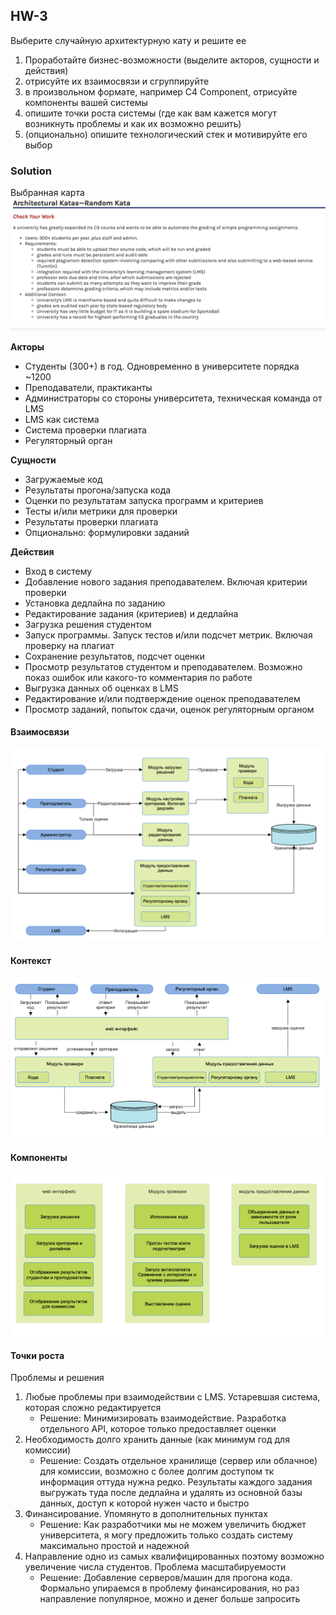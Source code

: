 ## HW-3
Выберите случайную архитектурную кату и решите ее
1. Проработайте бизнес-возможности (выделите акторов, сущности и действия)
2. отрисуйте их взаимосвязи и сгруппируйте 
3. в произвольном формате, например C4 Component, отрисуйте компоненты вашей системы 
4. опишите точки роста системы (где как вам кажется могут возникнуть проблемы и как их возможно решить)
5. (опционально) опишите технологический стек и мотивируйте его выбор

### Solution

Выбранная карта
![katas-task](resources/katas-task.png)

**Акторы**
* Студенты (300+) в год. Одновременно в университете порядка ~1200 
* Преподаватели, практиканты
* Администраторы со стороны университета, техническая команда от LMS
* LMS как система
* Система проверки плагиата
* Регуляторный орган

**Сущности**
* Загружаемые код
* Результаты прогона/запуска кода
* Оценки по результатам запуска программ и критериев
* Тесты и/или метрики для проверки
* Результаты проверки плагиата
* Опционально: формулировки заданий 

**Действия**
* Вход в систему
* Добавление нового задания преподавателем. Включая критерии проверки
* Установка дедлайна по заданию
* Редактирование задания (критериев) и дедлайна
* Загрузка решения студентом
* Запуск программы. Запуск тестов и/или подсчет метрик. Включая проверку на плагиат
* Сохранение результатов, подсчет оценки
* Просмотр результатов студентом и преподавателем. Возможно показ ошибок или какого-то комментария по работе
* Выгрузка данных об оценках в LMS
* Редактирование и/или подтверждение оценок преподавателем
* Просмотр заданий, попыток сдачи, оценок регуляторным органом

#### Взаимосвязи
![relationships](resources/relationships.png)

#### Контекст
![context](resources/context.png)
#### Компоненты
![components](resources/components.png)

#### Точки роста
Проблемы и решения
1. Любые проблемы при взаимодействии с LMS. Устаревшая система, которая сложно редактируется
   * Решение: Минимизировать взаимодействие. Разработка отдельного API, которое только предоставляет оценки
2. Необходимость долго хранить данные (как минимум год для комиссии)
    * Решение: Создать отдельное хранилище (сервер или облачное) для комиссии, возможно с более долгим доступом тк информация
   оттуда нужна редко. Результаты каждого задания выгружать туда после дедлайна и удалять из основной базы данных, доступ к которой нужен часто и быстро
3. Финансирование. Упомянуто в дополнительных пунктах
    * Решение: Как разработчики мы не можем увеличить бюджет университета, я могу предложить только создать систему максимально простой и надежной
4. Направление одно из самых квалифицированных поэтому возможно увеличение числа студентов. Проблема масштабируемости
    * Решение: Добавление серверов/машин для прогона кода. Формально упираемся в проблему финансирования, но раз направление популярное, можно и денег больше запросить 

